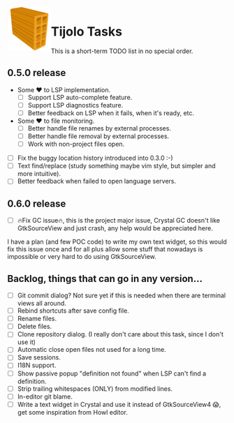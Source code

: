 <img align="left" src="./icons/tijolo.svg" width="100" height="100" />

# Tijolo Tasks

This is a short-term TODO list in no special order.

## 0.5.0 release

- Some ♥️ to LSP implementation.
  - [ ] Support LSP auto-complete feature.
  - [ ] Support LSP diagnostics feature.
  - [ ] Better feedback on LSP when it fails, when it's ready, etc.
- Some ♥️ to file monitoring.
  - [ ] Better handle file renames by external processes.
  - [ ] Better handle file removal by external processes.
  - [ ] Work with non-project files open.
- [ ] Fix the buggy location history introduced into 0.3.0 :-)
- [ ] Text find/replace (study something maybe vim style, but simpler and more intuitive).
- [ ] Better feedback when failed to open language servers.

## 0.6.0 release

- [ ] 🔥️Fix GC issue🔥️, this is the project major issue, Crystal GC doesn't like GtkSourceView and just crash, any help would be appreciated here.

I have a plan (and few POC code) to write my own text widget, so this would fix this issue once and for all plus allow some
stuff that nowadays is impossible or very hard to do using GtkSourceView.

## Backlog, things that can go in any version...

- [ ] Git commit dialog? Not sure yet if this is needed when there are terminal views all around.
- [ ] Rebind shortcuts after save config file.
- [ ] Rename files.
- [ ] Delete files.
- [ ] Clone repository dialog. (I really don't care about this task, since I don't use it)
- [ ] Automatic close open files not used for a long time.
- [ ] Save sessions.
- [ ] I18N support.
- [ ] Show passive popup "definition not found" when LSP can't find a definition.
- [ ] Strip trailing whitespaces (ONLY) from modified lines.
- [ ] In-editor git blame.
- [ ] Write a text widget in Crystal and use it instead of GtkSourceView4 😱️, get some inspiration from Howl editor.

